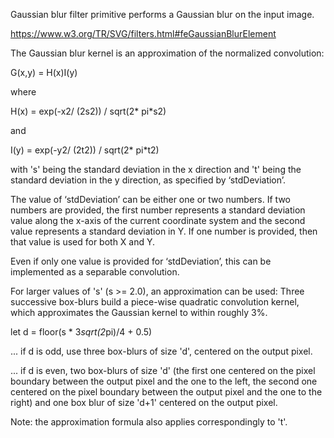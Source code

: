Gaussian blur filter primitive performs a Gaussian blur on the input image.

https://www.w3.org/TR/SVG/filters.html#feGaussianBlurElement

The Gaussian blur kernel is an approximation of the normalized convolution:

G(x,y) = H(x)I(y)

where

H(x) = exp(-x2/ (2s2)) / sqrt(2* pi*s2)

and

I(y) = exp(-y2/ (2t2)) / sqrt(2* pi*t2)

with 's' being the standard deviation in the x direction and 't' being the standard deviation in the y direction, as specified by ‘stdDeviation’.

The value of ‘stdDeviation’ can be either one or two numbers. If two numbers are provided, the first number represents a standard deviation value along the x-axis of the current coordinate system and the second value represents a standard deviation in Y. If one number is provided, then that value is used for both X and Y.

Even if only one value is provided for ‘stdDeviation’, this can be implemented as a separable convolution.

For larger values of 's' (s >= 2.0), an approximation can be used: Three successive box-blurs build a piece-wise quadratic convolution kernel, which approximates the Gaussian kernel to within roughly 3%.

let d = floor(s * 3*sqrt(2*pi)/4 + 0.5)

... if d is odd, use three box-blurs of size 'd', centered on the output pixel.

... if d is even, two box-blurs of size 'd' (the first one centered on the pixel boundary between the output pixel and the one to the left, the second one centered on the pixel boundary between the output pixel and the one to the right) and one box blur of size 'd+1' centered on the output pixel.

Note: the approximation formula also applies correspondingly to 't'.